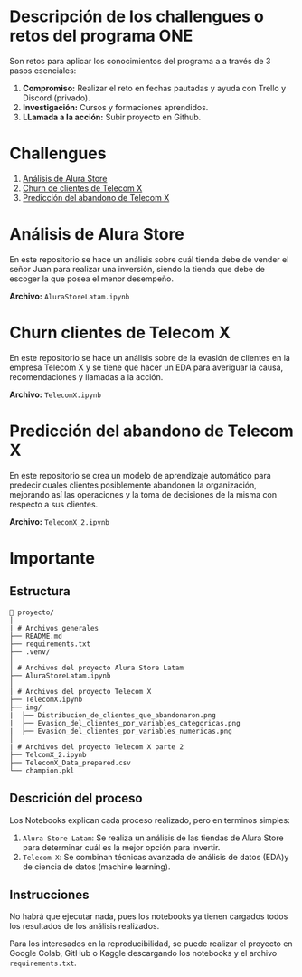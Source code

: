 # Descripción de los **challengues** o retos del programa **ONE**
Son retos para aplicar los conocimientos del programa a a través de 3 pasos esenciales:
1. **Compromiso:** Realizar el reto en fechas pautadas y ayuda con Trello y Discord (privado).
2. **Investigación:** Cursos y formaciones aprendidos.
3. **LLamada a la acción:** Subir proyecto en Github.

# Challengues
1. [Análisis de Alura Store](#análisis-de-alura-store)
2. [Churn de clientes de Telecom X](#churn-clientes-de-telecom-x)
3. [Predicción del abandono de Telecom X](#predicción-del-abandono-de-telecom-x)

# Análisis de Alura Store
En este repositorio se hace un análisis sobre cuál tienda debe de vender el señor Juan para realizar una inversión, siendo la tienda que debe de escoger la que posea el menor desempeño.

**Archivo:** `AluraStoreLatam.ipynb`

# Churn clientes de Telecom X
En este repositorio se hace un análisis sobre de la evasión de clientes en la empresa Telecom X y se tiene que hacer un EDA para averiguar la causa, recomendaciones y llamadas a la acción.

**Archivo:** `TelecomX.ipynb`

# Predicción del abandono de Telecom X
En este repositorio se crea un modelo de aprendizaje automático para predecir cuales clientes posiblemente abandonen la organización, mejorando así las operaciones y la toma de decisiones de la misma con respecto a sus clientes.

**Archivo:** `TelecomX_2.ipynb`

# Importante
## Estructura
```plaintext
📁 proyecto/
│
| # Archivos generales
├── README.md
├── requirements.txt
├── .venv/
│
│ # Archivos del proyecto Alura Store Latam
├── AluraStoreLatam.ipynb
│
| # Archivos del proyecto Telecom X
├── TelecomX.ipynb
├── img/
|  ├── Distribucion_de_clientes_que_abandonaron.png
|  ├── Evasion_del_clientes_por_variables_categoricas.png
|  ├── Evasion_del_clientes_por_variables_numericas.png
│
| # Archivos del proyecto Telecom X parte 2
├── TelcomX_2.ipynb
├── TelecomX_Data_prepared.csv
└── champion.pkl
```

## Descrición del proceso
Los Notebooks explican cada proceso realizado, pero en terminos simples:
1. `Alura Store Latam`: Se realiza un análisis de las tiendas de Alura Store para determinar cuál es la mejor opción para invertir.
2. `Telecom X`: Se combinan técnicas avanzada de análisis de datos (EDA)y de ciencia de datos (machine learning).

## Instrucciones
No habrá que ejecutar nada, pues los notebooks ya tienen cargados todos los resultados de los análisis realizados.

Para los interesados en la reproducibilidad, se puede realizar el proyecto en Google Colab, GitHub o Kaggle descargando los notebooks y el archivo `requirements.txt`.